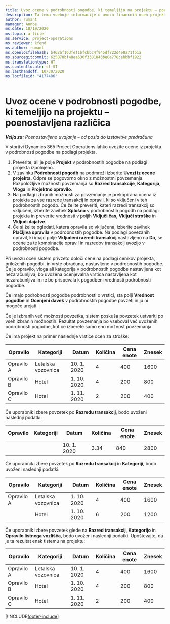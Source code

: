 ```yaml
---
title: Uvoz ocene v podrobnosti pogodbe, ki temeljijo na projektu – poenostavljena različica
description: Ta tema vsebuje informacije o uvozu finančnih ocen projekta v podrobnosti pogodbe.
author: rumant
manager: Annbe
ms.date: 10/19/2020
ms.topic: article
ms.service: project-operations
ms.reviewer: kfend
ms.author: rumant
ms.openlocfilehash: b462af163fef1bfcbbc4f945df722d4e8a71fb1a
ms.sourcegitcommit: 625878bf48ea530f3381843be0e778cebbbf1922
ms.translationtype: HT
ms.contentlocale: sl-SI
ms.lasthandoff: 10/30/2020
ms.locfileid: "4177486"
---
```

# <a name="import-an-estimate-to-a-project-based-contract-line---lite"></a>Uvoz ocene v podrobnosti pogodbe, ki temeljijo na projektu – poenostavljena različica

_**Velja za:** Poenostavljeno uvajanje – od posla do izstavitve predračuna_

V storitvi Dynamics 365 Project Operations lahko uvozite ocene iz projekta v podrobnosti pogodbe na podlagi projekta.

1. Preverite, ali je polje **Projekt** v podrobnostih pogodbe na podlagi projekta izpolnjeno.
2. V zavihku **Podrobnosti pogodb** na podmreži izberite **Uvozi iz ocene projekta**. Odpre se pogovorno okno z možnostmi povzemanja. Razpoložljive možnosti povzemanja so **Razred transakcije**, **Kategorija**, **Vloga** in **Projektno opravilo**.
3. Na podlagi izbranih možnosti za povzemanje je prekopirana ocena iz projekta za vse razrede transakcij in opravil, ki so vključeni v teh podrobnostih pogodb. Če želite preveriti, kateri razredi transakcij so vključeni, izberite zavihek **Splošno** v podrobnostih pogodb na podlagi projekta in preverite vrednosti v poljih **Vključi čas**, **Vključi stroške** in **Vključi dajatve**. 
4. Če si želite ogledati, katera opravila so vključena, izberite zavihek **Plačljiva opravila** v podrobnostih pogodbe. Na podlagi povezanih opravil, ki imajo polje **Vključeni razredi transakcij** nastavljeno na **Da**, se ocene za te kombinacije opravil in razredov transakcij uvozijo v podrobnosti pogodbe.

Pri uvozu ocen sistem privzeto določi cene na podlagi cenikov projekta, priloženih pogodbi, in vrste obračuna, nastavljene v podrobnostih pogodbe. Če je opravilo, vloga ali kategorija v podrobnostih pogodbe nastavljena kot nezaračunljiva, bo uvožena ocenjevalna vrstica nastavljena kot nezaračunljiva in ne bo prispevala k pogodbeni vrednosti podrobnosti pogodbe.

Če imajo podrobnosti pogodbe podrobnosti o vrstici, sta polji **Vrednost pogodbe** in **Ocenjeni davek** v podrobnostih pogodbe povzeti in ju ni mogoče urejati.

Če je izbranih več možnosti povzetka, sistem poskuša povzetek ustvariti po vseh izbranih možnostih. Rezultat povzemanja bo vseboval več uvoženih podrobnosti pogodbe, kot če izberete samo eno možnost povzemanja.

Če ima projekt na primer naslednje vrstice ocen za stroške:

| Opravilo | Kategoriji | Datum | Količina | Cena enote | Znesek |
| --- | --- | --- | --- | --- | --- |
| Opravilo A | Letalska vozovnica | 10. 1. 2020 | 4 | 400 | 1600 |
| Opravilo B | Hotel | 1. 10. 2020 | 4 | 200 | 800 |
| Opravilo C | Hotel | 1. 11. 2020 | 2 | 200 | 400 |

Če uporabnik izbere povzetek po **Razredu transakcij**, bodo uvoženi naslednji podatki:

| Opravilo | Kategoriji | Datum | Količina | Cena enote | Znesek |
| --- | --- | --- | --- | --- | --- |
| &nbsp; | &nbsp; | 10. 1. 2020 | 3.34 | 840 | 2800 |

Če uporabnik izbere povzetek po **Razredu transakcij** in **Kategoriji**, bodo uvoženi naslednji podatki:

| Opravilo | Kategoriji | Datum | Količina | Cena enote | Znesek |
| --- | --- | --- | --- | --- | --- |
| Opravilo A | Letalska vozovnica | 1. 10. 2020 | 4 | 400 | 1600 |
| &nbsp;| Hotel | 1. 10. 2020 | 6 | 200 | 1200 |

Če uporabnik izbere povzetek glede na **Razred transakcij**, **Kategorijo** in **Opravilo listnega vozlišča**, bodo uvoženi naslednji podatki. Upoštevajte, da je ta rezultat enak tistemu na projektu:

| Opravilo | Kategoriji | Datum | Količina | Cena enote | Znesek |
| --- | --- | --- | --- | --- | --- |
| Opravilo A | Letalska vozovnica | 10. 1. 2020 | 4 | 400 | 1600 |
| Opravilo B | Hotel | 1. 10. 2020 | 4 | 200 | 800 |
| Opravilo C | Hotel | 1. 11. 2020 | 2 | 200 | 400 |


[!INCLUDE[footer-include](../../includes/footer-banner.md)]